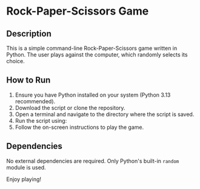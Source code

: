 # Rock-Paper-Scissors Game

## Description
This is a simple command-line Rock-Paper-Scissors game written in Python. The user plays against the computer, which randomly selects its choice.

## How to Run
1. Ensure you have Python installed on your system (Python 3.13 recommended).
2. Download the script or clone the repository.
3. Open a terminal and navigate to the directory where the script is saved.
4. Run the script using:
5. Follow the on-screen instructions to play the game.

## Dependencies
No external dependencies are required. Only Python's built-in `random` module is used.

Enjoy playing!
